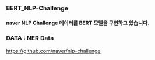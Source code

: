 ### BERT_NLP-Challenge

#### naver NLP Challenge 데이터를  BERT 모델을 구현하고 있습니다.

### DATA : NER Data
https://github.com/naver/nlp-challenge  
